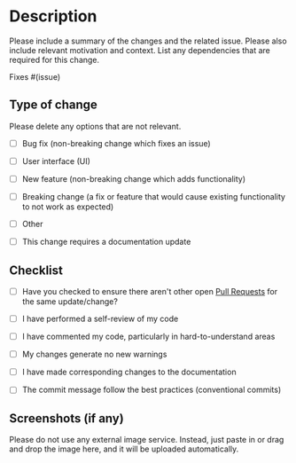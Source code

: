 # Description
Please include a summary of the changes and the related issue. Please also include relevant motivation and context. List any dependencies that are required for this change.


Fixes #(issue)


## Type of change

Please delete any options that are not relevant.

- [ ] Bug fix (non-breaking change which fixes an issue)
- [ ] User interface (UI)
- [ ] New feature (non-breaking change which adds functionality)
- [ ] Breaking change (a fix or feature that would cause existing functionality to not work as expected)
- [ ] Other
- [ ] This change requires a documentation update


## Checklist
- [ ] Have you checked to ensure there aren't other open [Pull Requests](https://github.com/black-backdoor/MeOS/pulls) for the same update/change?
- [ ] I have performed a self-review of my code
- [ ] I have commented my code, particularly in hard-to-understand areas
- [ ] My changes generate no new warnings
- [ ] I have made corresponding changes to the documentation
- [ ] The commit message follow the best practices (conventional commits)



## Screenshots (if any)
Please do not use any external image service. Instead, just paste in or drag and drop the image here, and it will be uploaded automatically.